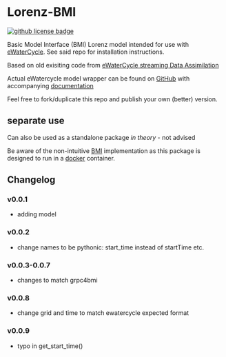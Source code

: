 # Lorenz-BMI

<!-- [![PyPI](https://img.shields.io/pypi/v/HBV)](https://pypi.org/project/HBV/) -->
[![github license badge](https://img.shields.io/github/license/Daafip/lorenz-bmi)](https://github.com/Daafip/lorenz-bmi)

Basic Model Interface (BMI) Lorenz model intended for use with [eWaterCycle](https://github.com/eWaterCycle). See said repo for installation instructions. 

Based on old exisiting code from [eWaterCycle streaming Data Assimilation](https://github.com/eWaterCycle/streamingDataAssimilation/tree/master)

Actual eWatercycle model wrapper can be found on [GitHub](https://github.com/Daafip/ewatercycle-lorenz) with accompanying [documentation](https://ewatercycle-lorenz.readthedocs.io/en/latest/)

Feel free to fork/duplicate this repo and publish your own (better) version.


## separate use
Can also be used as a standalone package _in theory_ - not advised

Be aware of the non-intuitive [BMI](https://github.com/eWaterCycle/grpc4bmi) implementation as this package is designed to run in a [docker](https://github.com/Daafip/lorenz-bmi/pkgs/container/lorenz-bmi-grpc4bmi) container. 


## Changelog

### v0.0.1
- adding model
### v0.0.2
- change names to be pythonic: start_time instead of startTime etc. 
### v0.0.3-0.0.7 
- changes to match grpc4bmi
### v0.0.8 
- change grid and time to match ewatercycle expected format
### v0.0.9
- typo in get_start_time()